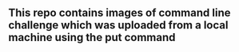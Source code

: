 ## This repo contains images  of command line challenge which was uploaded from  a local machine using the put command

